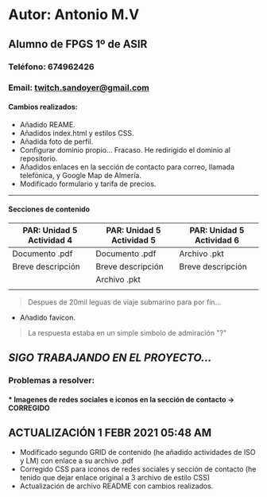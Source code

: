# Autor: Antonio M.V
## Alumno de FPGS 1º de ASIR
### Teléfono: 674962426
### Email: twitch.sandoyer@gmail.com
#### Cambios realizados:
* Añadido REAME.
* Añadidos index.html y estilos CSS.
* Añadida foto de perfil.
* Configurar dominio propio... Fracaso. He redirigido el dominio al repositorio.
* Añadidos enlaces en la sección de contacto para correo, llamada telefónica, y Google Map de Almería.
* Modificado formulario y tarifa de precios.

------
#### Secciones de contenido

|   PAR: Unidad 5 Actividad 4 | PAR: Unidad 5 Actividad 5 | PAR: Unidad 5 Actividad 6|
|-----------------------------|---------------------------|---------------------------
|       Documento .pdf        |     Documento .pdf        |     Archivo .pkt         |
|      Breve descripción      |    Breve descripción      |    Breve descripción     |
|                             |      Archivo .pkt         |                          |
|                             |                           |                          |


> Despues de 20mil leguas de viaje submarino para por fín... 

* Añadido favicon.

> La respuesta estaba en un simple simbolo de admiración "?"

## *SIGO TRABAJANDO EN EL PROYECTO...*
### Problemas a resolver:
#### * Imagenes de redes sociales e iconos en la sección de contacto → CORREGIDO

## ACTUALIZACIÓN 1 FEBR 2021 05:48 AM
* Modificado segundo GRID de contenido (he añadido actividades de ISO y LM) con enlace a su archivo .pdf
* Corregido CSS para iconos de redes sociales y sección de contacto (he tenido que dejar enlace original a 3 archivo de estilo CSS)
* Actualización de archivo README con cambios realizados.

                       
                        

